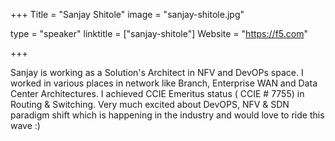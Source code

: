 +++
Title = "Sanjay Shitole"
image = "sanjay-shitole.jpg"

type = "speaker"
linktitle = ["sanjay-shitole"]
Website = "https://f5.com"

+++

Sanjay is working as a Solution's Architect in NFV and DevOPs space. I worked in various places in network like Branch, Enterprise WAN and Data Center Architectures. I achieved CCIE Emeritus status ( CCIE # 7755) in Routing & Switching. Very much excited about DevOPS, NFV & SDN paradigm shift which is happening in the industry and would love to ride this wave :)
